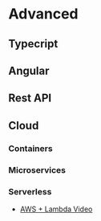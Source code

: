 # Advanced


## Typecript


## Angular


## Rest API


## Cloud


### Containers


### Microservices


### Serverless

- [AWS + Lambda Video](https://www.manning.com/livevideo/production-ready-serverless?a_aid=aws-lambda-in-motion&a_bid=9318fc6f)

